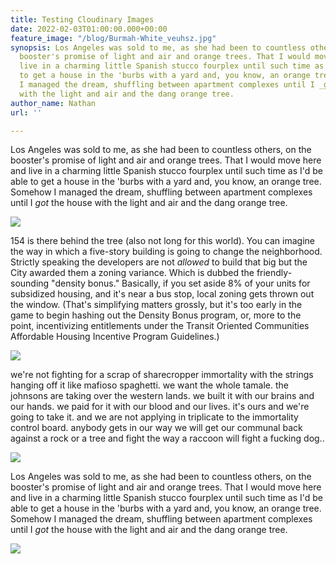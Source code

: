 ```yaml
---
title: Testing Cloudinary Images
date: 2022-02-03T01:00:00.000+00:00
feature_image: "/blog/Burmah-White_veuhsz.jpg"
synopsis: Los Angeles was sold to me, as she had been to countless others, on the
  booster's promise of light and air and orange trees. That I would move here and
  live in a charming little Spanish stucco fourplex until such time as I'd be able
  to get a house in the 'burbs with a yard and, you know, an orange tree. Somehow
  I managed the dream, shuffling between apartment complexes until I _got_ the house
  with the light and air and the dang orange tree.
author_name: Nathan
url: ''

---
```

Los Angeles was sold to me, as she had been to countless others, on the booster's promise of light and air and orange trees. That I would move here and live in a charming little Spanish stucco fourplex until such time as I'd be able to get a house in the 'burbs with a yard and, you know, an orange tree. Somehow I managed the dream, shuffling between apartment complexes until I _got_ the house with the light and air and the dang orange tree.

![](https://res.cloudinary.com/on-bunker-hill/image/upload/f_auto,q_auto/blog/LATIMESBOMB_naeojy)

154 is there behind the tree (also not long for this world). You can imagine the way in which a five-story building is going to change the neighborhood. Strictly speaking the developers are not _allowed_ to build that big but the City awarded them a zoning variance. Which is dubbed the friendly-sounding "density bonus." Basically, if you set aside 8% of your units for subsidized housing, and it's near a bus stop, local zoning gets thrown out the window. (That's simplifying matters grossly, but it's too early in the game to begin hashing out the Density Bonus program, or, more to the point, incentivizing entitlements under the Transit Oriented Communities Affordable Housing Incentive Program Guidelines.)

![](https://res.cloudinary.com/on-bunker-hill/image/upload/f_auto,q_auto/blog/Burmah-White_veuhsz)

we're not fighting for a scrap of sharecropper immortality with the strings hanging off it like mafioso spaghetti. we want the whole tamale. the johnsons are taking over the western lands. we built it with our brains and our hands. we paid for it with our blood and our lives. it's ours and we're going to take it. and we are not applying in triplicate to the immortality control board. anybody gets in our way we will get our communal back against a rock or a tree and fight the way a raccoon will fight a fucking dog..

![](https://res.cloudinary.com/on-bunker-hill/image/upload/f_auto,q_auto/blog/xVermonicaSmall_lf5slp)

Los Angeles was sold to me, as she had been to countless others, on the booster's promise of light and air and orange trees. That I would move here and live in a charming little Spanish stucco fourplex until such time as I'd be able to get a house in the 'burbs with a yard and, you know, an orange tree. Somehow I managed the dream, shuffling between apartment complexes until I _got_ the house with the light and air and the dang orange tree.

![](https://res.cloudinary.com/on-bunker-hill/image/upload/f_auto,q_auto/blog/KaftizBomb_qygjzf)